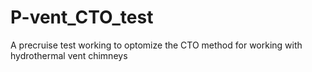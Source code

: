 # P-vent_CTO_test
 A precruise test working to optomize the CTO method for working with hydrothermal vent chimneys
